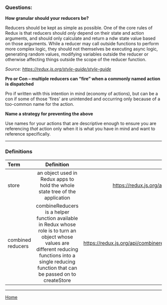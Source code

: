 ### Questions:

**How granular should your reducers be?**

Reducers should be kept as simple as possible.  One of the core rules of Redux is that reducers should *only* depend on their state and action arguments, and should only calculate and return a ndw state value based on those arguments.  While a reducer may call outside functions to perform more complex logic, they should not themselves be executing async logic, generating random values, modifying variables outside the reducer or otherwise affecting things outside the scope of the reducer function.

*Source: https://redux.js.org/style-guide/style-guide*

**Pro or Con – multiple reducers can “fire” when a commonly named action is dispatched**

Pro if written with this intention in mind (economy of actions), but can be a con if some of those 'fires' are unintended and occurring only because of a too-common name for the action.

**Name a strategy for preventing the above**

Use names for your actions that are descriptive enough to ensure you are referencing *that* action only when it is what you have in mind and want to reference specifically.

---

### Definitions

|Term|Definition|Source|
|:--|:-:|--:|
|store|an object used in Redux apps to hold the whole state tree of the application|https://redux.js.org/api/store|
|combined reducers|combineReducers is a helper function available in Redux whose role is to turn an object whose values are different reducing functions into a single reducing function that can be passed on to createStore|https://redux.js.org/api/combinereducers|

---

[Home](https://jchinzi.github.io/reading-notes/)